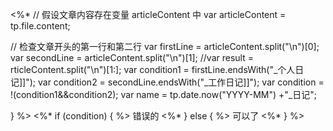 <%*
// 假设文章内容存在变量 articleContent 中
var articleContent = tp.file.content;

// 检查文章开头的第一行和第二行
var firstLine = articleContent.split("\n")[0];
var secondLine = articleContent.split("\n")[1];
//var result = rticleContent.split("\n")[1:];
var condition1 = firstLine.endsWith("_个人日记]]");
var condition2 = secondLine.endsWith("_工作日记]]");
var condition = !(condition1&&condition2);
var name = tp.date.now("YYYY-MM") +"_日记";

}
%>
<%* if (condition) { %>
错误的
<%* } else { %>
可以了
<%* } %>

